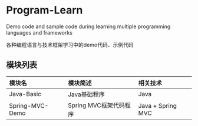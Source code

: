# Program-Learn

Demo code and sample code during learning multiple programming languages and frameworks

各种编程语言与技术框架学习中的demo代码、示例代码

## 模块列表

| 模块名                         | 模块简述             | 相关技术                | 
|:----------------------------|:-----------------|:--------------------|
|Java-Basic| Java基础程序         | Java                |
|Spring-MVC-Demo| Spring MVC框架代码程序 | Java + Spring MVC   |
